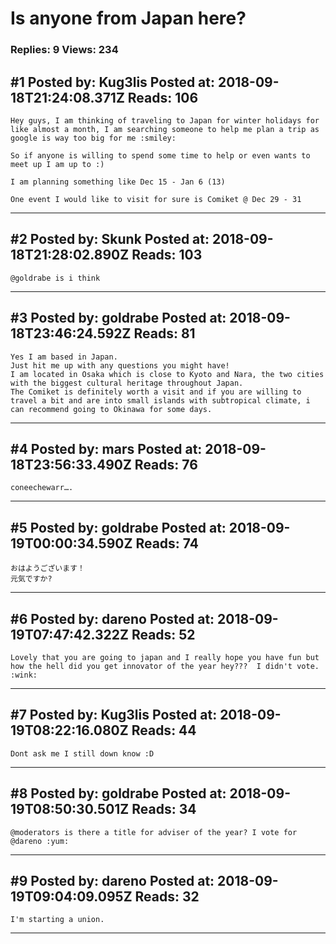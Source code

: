 # Is anyone from Japan here?

### Replies: 9 Views: 234

## \#1 Posted by: Kug3lis Posted at: 2018-09-18T21:24:08.371Z Reads: 106

```
Hey guys, I am thinking of traveling to Japan for winter holidays for like almost a month, I am searching someone to help me plan a trip as google is way too big for me :smiley:

So if anyone is willing to spend some time to help or even wants to meet up I am up to :)

I am planning something like Dec 15 - Jan 6 (13)

One event I would like to visit for sure is Comiket @ Dec 29 - 31
```

---
## \#2 Posted by: Skunk Posted at: 2018-09-18T21:28:02.890Z Reads: 103

```
@goldrabe is i think
```

---
## \#3 Posted by: goldrabe Posted at: 2018-09-18T23:46:24.592Z Reads: 81

```
Yes I am based in Japan.
Just hit me up with any questions you might have!
I am located in Osaka which is close to Kyoto and Nara, the two cities with the biggest cultural heritage throughout Japan.
The Comiket is definitely worth a visit and if you are willing to travel a bit and are into small islands with subtropical climate, i can recommend going to Okinawa for some days.
```

---
## \#4 Posted by: mars Posted at: 2018-09-18T23:56:33.490Z Reads: 76

```
coneechewarr….
```

---
## \#5 Posted by: goldrabe Posted at: 2018-09-19T00:00:34.590Z Reads: 74

```
おはようございます！
元気ですか?
```

---
## \#6 Posted by: dareno Posted at: 2018-09-19T07:47:42.322Z Reads: 52

```
Lovely that you are going to japan and I really hope you have fun but how the hell did you get innovator of the year hey???  I didn't vote.  :wink:
```

---
## \#7 Posted by: Kug3lis Posted at: 2018-09-19T08:22:16.080Z Reads: 44

```
Dont ask me I still down know :D
```

---
## \#8 Posted by: goldrabe Posted at: 2018-09-19T08:50:30.501Z Reads: 34

```
@moderators is there a title for adviser of the year? I vote for @dareno :yum:
```

---
## \#9 Posted by: dareno Posted at: 2018-09-19T09:04:09.095Z Reads: 32

```
I'm starting a union.
```

---
